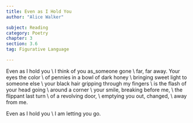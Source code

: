 ```yaml
---
title: Even as I Hold You
author: "Alice Walker"

subject: Reading
category: Poetry
chapter: 3
section: 3.6
tag: Figurative Language

---
```

Even as I hold you \\
I think of you as_someone gone \\
far, far away. Your eyes the color \\
of pennies in a bowl of dark honey \\
bringing sweet light to someone else \\
your black hair gripping through my fingers \\
is the flash of your head going \\
around a corner \\
your smile, breaking before me, \\
the flippant last turn \\
of a revolving door, \\
emptying you out, changed, \\
away from me.

Even as I hold you \\
I am letting you go.

